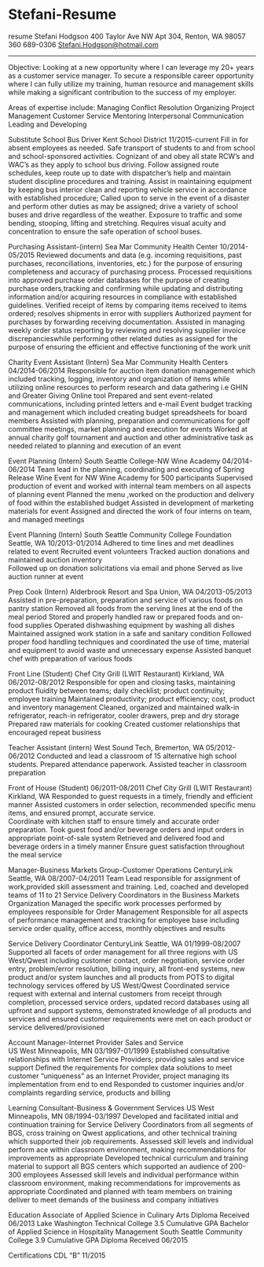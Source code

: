 # Stefani-Resume
resume
Stefani Hodgson
400 Taylor Ave NW Apt 304, Renton, WA 98057
360 689-0306
Stefani.Hodgson@hotmail.com
********************************************************************************************************
Objective: Looking at a new opportunity where I can leverage my 20+ years as a customer service manager. To secure a responsible career opportunity where I can fully utilize my training, human resource and management skills while making a significant contribution to the success of my employer.

Areas of expertise include:
Managing				Conflict Resolution
Organizing				Project Management
Customer Service			Mentoring
Interpersonal Communication 	Leading and Developing

Substitute School Bus Driver
Kent School District						                          		11/2015-current
Fill in for absent employees as needed.
Safe transport of students to and from school and school-sponsored activities.
Cognizant of and obey all state RCW’s and WAC’s as they apply to school bus driving. 
Follow assigned route schedules, keep route up to date with dispatcher’s help and maintain student discipline procedures and training. Assist in maintaining equipment by keeping bus interior clean and reporting vehicle service in accordance with established procedure;
Called upon to serve in the event of a disaster and perform other duties as may be assigned; drive a variety of school buses and drive regardless of the weather. 
Exposure to traffic and some bending, stooping, lifting and stretching. 
Requires visual acuity and concentration to ensure the safe operation of school buses. 	

Purchasing Assistant-(intern)
Sea Mar Community Health Center						                      10/2014-05/2015
Reviewed documents and data (e.g. incoming requisitions, past purchases, reconciliations, inventories, etc.) for the purpose of ensuring completeness and accuracy of purchasing 	process.
Processed requisitions into approved purchase order databases for the purpose of creating purchase orders,tracking and confirming while updating and distributing information and/or acquiring resources in compliance with established guidelines.
Verified receipt of items by comparing items received to items ordered; resolves shipments in error with suppliers
Authorized payment for purchases by forwarding receiving documentation.
Assisted in managing weekly order status reporting by reviewing and resolving supplier invoice discrepancieswhile performing other related duties as assigned for the purpose of ensuring the efficient and effective functioning of the work unit

Charity Event Assistant (Intern)
Sea Mar Community Health Centers						                     04/2014-06/2014
Responsible for auction item donation management which included tracking, logging, inventory and 	organization of items while utilizing online resources to perform 	research and data gathering i.e GHIN and Greater Giving Online tool	
Prepared and sent event-related communications, including printed letters and e-mail
Event budget tracking and management which included creating budget spreadsheets for board members
Assisted with planning, preparation and communications for golf committee meetings, market planning and	execution for events
Worked at annual charity golf tournament and auction and other administrative task as needed related to planning and execution of an event

Event Planning (Intern)
South Seattle College-NW Wine Academy					                     04/2014-06/2014
Team lead in the planning, coordinating and executing of Spring Release Wine Event for NW Wine Academy for 500 participants
Supervised production of event and worked with internal team members on all aspects of planning event
Planned the menu ,worked on the production and delivery of food within the established budget
Assisted in development of marketing materials for event
Assigned and directed the work of four interns on team, and managed meetings

Event Planning (Intern)
South Seattle Community College Foundation Seattle, WA	           10/2013-01/2014
Adhered to time lines and met deadlines related to event
Recruited event volunteers
Tracked auction donations and maintained auction inventory 	
Followed up on donation solicitations via email and phone
Served as live auction runner at event

Prep Cook (Intern)
Alderbrook Resort and Spa Union, WA				                         	04/2013-05/2013
Assisted in pre-preparation, preparation and service of various foods on pantry station
Removed all foods from the serving lines at the end of the meal period
Stored and properly handled raw or prepared foods and on-food supplies
Operated dishwashing equipment by washing all dishes
Maintained assigned work station in a safe and sanitary condition
Followed proper food handling techniques and coordinated the use of time, material and equipment to avoid waste and unnecessary expense
Assisted banquet chef with preparation of various foods

Front Line (Student)
Chef City Grill (LWIT Restaurant) Kirkland, WA			                 06/2012-08/2012
Responsible for open and closing tasks, maintaining product fluidity between teams; daily checklist; product continuity; employee training
Maintained productivity; product efficiency; cost, product and inventory management
Cleaned, organized and maintained walk-in refrigerator, reach-in refrigerator, cooler drawers, prep and dry storage
Prepared raw materials for cooking
Created customer relationships that encouraged repeat business

Teacher Assistant (intern)
West Sound Tech, Bremerton, WA						                           05/2012-06/2012
Conducted and lead a classroom of 15 alternative high school students. Prepared attendance paperwork. Assisted teacher in classroom preparation

Front of House (Student)							                               06/2011-08/2011
Chef City Grill (LWIT Restaurant) Kirkland, WA
Responded to guest requests in a timely, friendly and efficient manner
Assisted customers in order selection, recommended specific menu items, and ensured prompt, accurate service. 	
Coordinate with kitchen staff to ensure timely and accurate order preparation.
Took guest food and/or beverage orders and input orders in appropriate point-of-sale system
Retrieved and delivered food and beverage 	orders in a timely manner
Ensure guest satisfaction throughout the meal service

Manager-Business Markets Group-Customer Operations
CenturyLink Seattle, WA								                               08/2007-04/2011
Team Lead responsible for assignment of work,provided skill assessment and training.
Led, coached and developed teams of 11 to 21 Service Delivery Coordinators in the Business Markets Organization
Managed the specific work processes performed by employees responsible for Order Management
Responsible for all aspects of performance 	management and tracking for employee base including service order quality, office access, monthly objectives and results

Service Delivery Coordinator
CenturyLink Seattle, WA							                               01/1999-08/2007
Supported all facets of order management for all three regions with US West/Qwest including customer contact,	order negotiation, service order entry, problem/error resolution, billing inquiry, all front-end systems, new product and/or system 	launches and all products from POTS to digital technology services offered by US West/Qwest
Coordinated service request with external and internal customers from receipt through completion, processed service orders, updated record databases using all upfront and 	support systems, demonstrated knowledge of all products and services 	and ensured customer requirements were met on each product or service delivered/provisioned

Account Manager-Internet Provider Sales and Service				 
US West Minneapolis, MN							                               03/1997-01/1999
Established consultative relationships with Internet Service Providers; providing sales and service support
Defined the requirements for complex data solutions to meet customer “uniqueness” as an Internet Provider, project managing its implementation from end to end
Responded to customer inquiries and/or complaints regarding service, products and billing

Learning Consultant-Business & Government Services
US West Minneapolis, MN								                            08/1994-03/1997
Developed and facilitated initial and continuation training for Service Delivery Coordinators from all segments of BGS, cross training on Qwest applications, and other technical training which supported their job requirements.
Assessed skill levels and individual perform 	ace within classroom environment, making recommendations for improvements as appropriate
Developed technical curriculum and training material to support all BGS centers which supported an audience of 200-300 employees
Assessed skill levels and individual 	performance within classroom environment, making recommendations for improvements as appropriate
Coordinated and planned with team members on training deliver to meet demands of the business and company initiatives

Education
Associate of Applied Science in Culinary Arts	 			              Diploma Received 06/2013
Lake Washington Technical College 3.5 Cumulative GPA
Bachelor of Applied Science in Hospitality Management
South Seattle Community College 3.9 Cumulative GPA				        Diploma Received 06/2015

Certifications
CDL “B”										                                        11/2015

